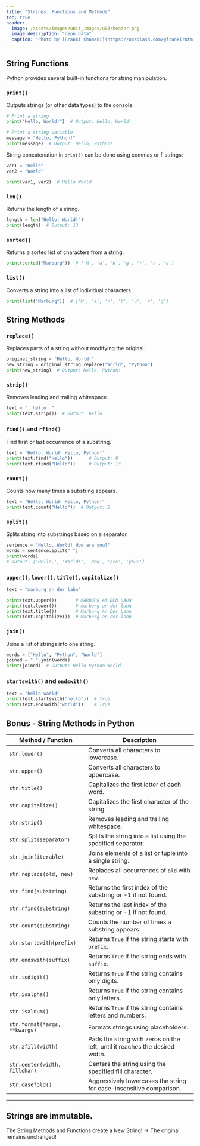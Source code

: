 ```yaml
---
title: "Strings: Functions and Methods"
toc: true
header:
  image: /assets/images/unit_images/u03/header.png
  image_description: "neon data"
  caption: "Photo by [Franki Chamaki](https://unsplash.com/@franki?utm_source=unsplash&amp;utm_medium=referral&amp;utm_content=creditCopyText) [from unsplash](https://unsplash.com/s/photos/data?utm_source=unsplash&amp;utm_medium=referral&amp;utm_content=creditCopyText)"
---
```


<!--more-->


## String Functions

Python provides several built-in functions for string manipulation.

### `print()`

Outputs strings (or other data types) to the console.

```python
# Print a string
print("Hello, World!")  # Output: Hello, World!

# Print a string variable
message = "Hello, Python!"
print(message)  # Output: Hello, Python!
```

String concatenation in `print()` can be done using commas or f-strings:

```python
var1 = "Hello"
var2 = "World"

print(var1, var2)  # Hello World

```

### `len()`

Returns the length of a string.

```python
length = len("Hello, World!")
print(length)  # Output: 13
```


### `sorted()`

Returns a sorted list of characters from a string.

```python
print(sorted("Marburg"))  # ['M', 'a', 'b', 'g', 'r', 'r', 'u']
```

### `list()`

Converts a string into a list of individual characters.

```python
print(list("Marburg"))  # ['M', 'a', 'r', 'b', 'u', 'r', 'g']
```

## String Methods

### `replace()`

Replaces parts of a string without modifying the original.

```python
original_string = "Hello, World!"
new_string = original_string.replace("World", "Python")
print(new_string)  # Output: Hello, Python!
```

### `strip()`

Removes leading and trailing whitespace.

```python
text = "  hello  "
print(text.strip())  # Output: hello
```

### `find()` and `rfind()`

Find first or last occurrence of a substring.

```python
text = "Hello, World! Hello, Python!"
print(text.find("Hello"))      # Output: 0
print(text.rfind("Hello"))     # Output: 13
```

### `count()`

Counts how many times a substring appears.

```python
text = "Hello, World! Hello, Python!"
print(text.count("Hello"))  # Output: 2
```

### `split()`

Splits string into substrings based on a separator.

```python
sentence = "Hello, World! How are you?"
words = sentence.split(" ")
print(words)
# Output: ['Hello,', 'World!', 'How', 'are', 'you?']
```

### `upper()`, `lower()`, `title()`, `capitalize()`

```python
text = "marburg an der lahn"

print(text.upper())       # MARBURG AN DER LAHN
print(text.lower())       # marburg an der lahn
print(text.title())       # Marburg An Der Lahn
print(text.capitalize())  # Marburg an der lahn
```

### `join()`

Joins a list of strings into one string.

```python
words = ["Hello", "Python", "World"]
joined = " ".join(words)
print(joined)  # Output: Hello Python World
```

### `startswith()` and `endswith()`

```python
text = "hello world"
print(text.startswith("hello"))  # True
print(text.endswith("world"))    # True
```


## Bonus - String Methods in Python

| Method / Function               | Description                                                                                       |
|--------------------------------|---------------------------------------------------------------------------------------------------|
| `str.lower()`                  | Converts all characters to lowercase.                                                             |
| `str.upper()`                  | Converts all characters to uppercase.                                                             |
| `str.title()`                  | Capitalizes the first letter of each word.                                                       |
| `str.capitalize()`             | Capitalizes the first character of the string.                                                    |
| `str.strip()`                  | Removes leading and trailing whitespace.                                                          |
| `str.split(separator)`         | Splits the string into a list using the specified separator.                                      |
| `str.join(iterable)`           | Joins elements of a list or tuple into a single string.                                           |
| `str.replace(old, new)`        | Replaces all occurrences of `old` with `new`.                                                     |
| `str.find(substring)`          | Returns the first index of the substring or -1 if not found.                                     |
| `str.rfind(substring)`         | Returns the last index of the substring or -1 if not found.                                      |
| `str.count(substring)`         | Counts the number of times a substring appears.                                                  |
| `str.startswith(prefix)`       | Returns `True` if the string starts with `prefix`.                                                |
| `str.endswith(suffix)`         | Returns `True` if the string ends with `suffix`.                                                  |
| `str.isdigit()`                | Returns `True` if the string contains only digits.                                                |
| `str.isalpha()`                | Returns `True` if the string contains only letters.                                               |
| `str.isalnum()`                | Returns `True` if the string contains letters and numbers.                                        |
| `str.format(*args, **kwargs)`  | Formats strings using placeholders.                                                               |
| `str.zfill(width)`             | Pads the string with zeros on the left, until it reaches the desired width.                      |
| `str.center(width, fillchar)`  | Centers the string using the specified fill character.                                            |
| `str.casefold()`               | Aggressively lowercases the string for case-insensitive comparison.                              |

---

## Strings are immutable.

The String Methods and Functions create a New String!
→ The original remains unchanged!

